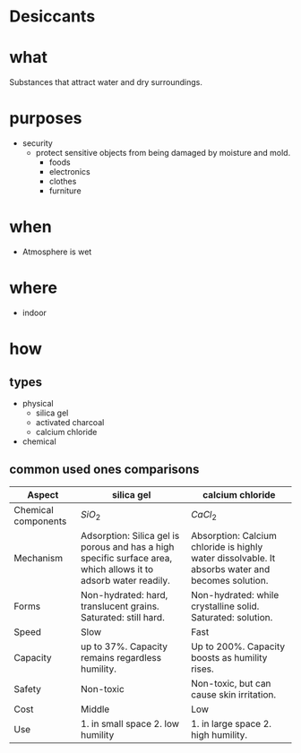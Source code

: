 # Desiccants

# what

Substances that attract water and dry surroundings.

# purposes

- security
    - protect sensitive objects from being damaged by moisture and mold.
        - foods
        - electronics
        - clothes
        - furniture

# when

- Atmosphere is wet

# where

- indoor

# how

## types

- physical
    - silica gel
    - activated charcoal
    - calcium chloride
- chemical

## common used ones comparisons

| Aspect | silica gel | calcium chloride |
| --- | --- | --- |
| Chemical components | $SiO_2$ | $CaCl_2$ |
| Mechanism | Adsorption: Silica gel is porous and has a high specific surface area, which allows it to adsorb water readily. | Absorption: Calcium chloride is highly water dissolvable. It absorbs water and becomes solution.|
| Forms | Non-hydrated: hard, translucent grains. Saturated: still hard. | Non-hydrated: while crystalline solid.  Saturated: solution. |
| Speed | Slow | Fast |
| Capacity | up to 37%. Capacity remains regardless humility.| Up to 200%. Capacity boosts as humility rises. |
| Safety | Non-toxic | Non-toxic, but can cause skin irritation.|
| Cost | Middle | Low |
| Use | 1. in small space 2. low humility | 1. in large space 2. high humility. |